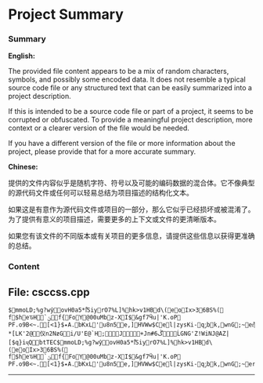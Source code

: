 # Project Summary

### Summary

**English:**

The provided file content appears to be a mix of random characters, symbols, and possibly some encoded data. It does not resemble a typical source code file or any structured text that can be easily summarized into a project description. 

If this is intended to be a source code file or part of a project, it seems to be corrupted or obfuscated. To provide a meaningful project description, more context or a clearer version of the file would be needed.

If you have a different version of the file or more information about the project, please provide that for a more accurate summary.

**Chinese:**

提供的文件内容似乎是随机字符、符号以及可能的编码数据的混合体。它不像典型的源代码文件或任何可以轻易总结为项目描述的结构化文本。

如果这是有意作为源代码文件或项目的一部分，那么它似乎已经损坏或被混淆了。为了提供有意义的项目描述，需要更多的上下文或文件的更清晰版本。

如果您有该文件的不同版本或有关项目的更多信息，请提供这些信息以获得更准确的总结。

### Content

## File: csccss.cpp

```
$mmoLD;%g?wŷovH0a5*ؒl͛SiyrO7%L]%hk >v1HBd\(eoIx>36BS%(
f$heԎH`ݶf{FoY@00uMbz-XI$&gf7Ӵu|'K.oP
PF.o9B<~. [<٭${1A.bKxL'u8n5e ,]HVWw$Cel|zysKi-qݬbk,wnG; ~er͒~'1`V⦫-*[LK'2@仪n2N ƶGi/U'E@`H;J+Jn#6ڴĹGNG'Z!WiNJ@AZ|[$q}iҷQbtTEC$mmoLD;%g?wŷovH0a5*ؒl͛SiyrO7%L]%hk >v1HBd\(eoIx>36BS%(
f$heԎH`ݶf{FoY@00uMbz-XI$&gf7Ӵu|'K.oP
PF.o9B<~. [<٭${1A.bKxL'u8n5e ,]HVWw$Cel|zysKi-qݬbk,wnG; ~er
```

----------------------------------------


